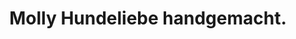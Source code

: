 ---
title: "Molly Hundeliebe handgemacht."
url: /oldenburg/molly-hundeliebe-handgemacht/
shop: Tiere
---